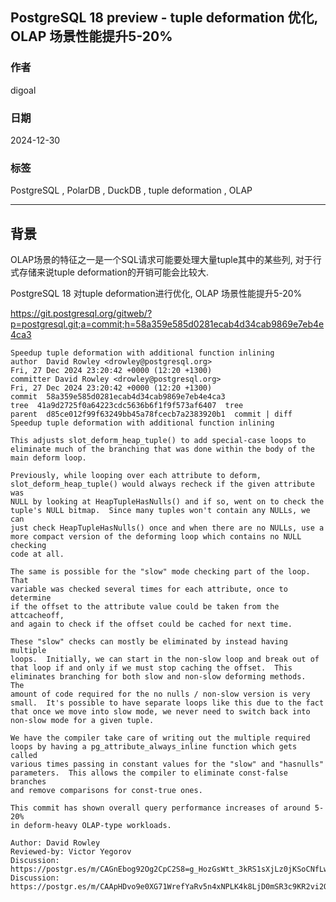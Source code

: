 ## PostgreSQL 18 preview - tuple deformation 优化, OLAP 场景性能提升5-20%      
                                                                                      
### 作者                                                          
digoal                                                          
                                                                 
### 日期                                                               
2024-12-30                                                     
                                                              
### 标签                                                            
PostgreSQL , PolarDB , DuckDB , tuple deformation , OLAP              
                                                                                     
----                                                              
                                                                            
## 背景  
OLAP场景的特征之一是一个SQL请求可能要处理大量tuple其中的某些列, 对于行式存储来说tuple deformation的开销可能会比较大.  
  
PostgreSQL 18 对tuple deformation进行优化, OLAP 场景性能提升5-20%   
  
https://git.postgresql.org/gitweb/?p=postgresql.git;a=commit;h=58a359e585d0281ecab4d34cab9869e7eb4e4ca3  
```  
Speedup tuple deformation with additional function inlining  
author  David Rowley <drowley@postgresql.org>   
Fri, 27 Dec 2024 23:20:42 +0000 (12:20 +1300)  
committer David Rowley <drowley@postgresql.org>   
Fri, 27 Dec 2024 23:20:42 +0000 (12:20 +1300)  
commit  58a359e585d0281ecab4d34cab9869e7eb4e4ca3  
tree  41a9d2725f0a64223cdc5636b6f1f9f573af6407  tree  
parent  d85ce012f99f63249bb45a78fcecb7a2383920b1  commit | diff  
Speedup tuple deformation with additional function inlining  
  
This adjusts slot_deform_heap_tuple() to add special-case loops to  
eliminate much of the branching that was done within the body of the  
main deform loop.  
  
Previously, while looping over each attribute to deform,  
slot_deform_heap_tuple() would always recheck if the given attribute was  
NULL by looking at HeapTupleHasNulls() and if so, went on to check the  
tuple's NULL bitmap.  Since many tuples won't contain any NULLs, we can  
just check HeapTupleHasNulls() once and when there are no NULLs, use a  
more compact version of the deforming loop which contains no NULL checking  
code at all.  
  
The same is possible for the "slow" mode checking part of the loop.  That  
variable was checked several times for each attribute, once to determine  
if the offset to the attribute value could be taken from the attcacheoff,  
and again to check if the offset could be cached for next time.  
  
These "slow" checks can mostly be eliminated by instead having multiple  
loops.  Initially, we can start in the non-slow loop and break out of  
that loop if and only if we must stop caching the offset.  This  
eliminates branching for both slow and non-slow deforming methods.  The  
amount of code required for the no nulls / non-slow version is very  
small.  It's possible to have separate loops like this due to the fact  
that once we move into slow mode, we never need to switch back into  
non-slow mode for a given tuple.  
  
We have the compiler take care of writing out the multiple required  
loops by having a pg_attribute_always_inline function which gets called  
various times passing in constant values for the "slow" and "hasnulls"  
parameters.  This allows the compiler to eliminate const-false branches  
and remove comparisons for const-true ones.  
  
This commit has shown overall query performance increases of around 5-20%  
in deform-heavy OLAP-type workloads.  
  
Author: David Rowley  
Reviewed-by: Victor Yegorov  
Discussion: https://postgr.es/m/CAGnEbog92Og2CpC2S8=g_HozGsWtt_3kRS1sXjLz0jKSoCNfLw@mail.gmail.com  
Discussion: https://postgr.es/m/CAApHDvo9e0XG71WrefYaRv5n4xNPLK4k8LjD0mSR3c9KR2vi2Q@mail.gmail.com  
```  
  
